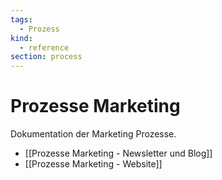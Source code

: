 ```yaml
---
tags:
  - Prozess
kind:
  - reference
section: process
---
```

# Prozesse Marketing

Dokumentation der Marketing Prozesse.

* [[Prozesse Marketing - Newsletter und Blog]]
* [[Prozesse Marketing - Website]]